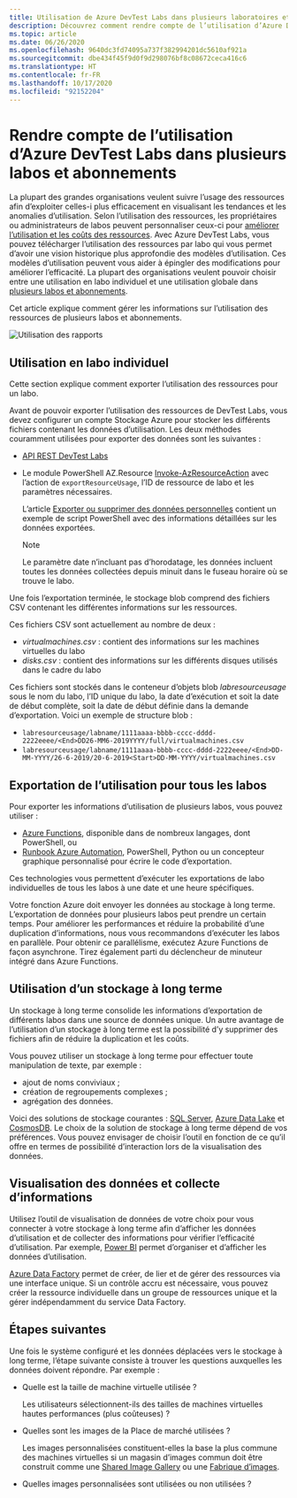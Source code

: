```yaml
---
title: Utilisation de Azure DevTest Labs dans plusieurs laboratoires et abonnements
description: Découvrez comment rendre compte de l’utilisation d’Azure DevTest Labs dans plusieurs labos et abonnements.
ms.topic: article
ms.date: 06/26/2020
ms.openlocfilehash: 9640dc3fd74095a737f382994201dc5610af921a
ms.sourcegitcommit: dbe434f45f9d0f9d298076bf8c08672ceca416c6
ms.translationtype: HT
ms.contentlocale: fr-FR
ms.lasthandoff: 10/17/2020
ms.locfileid: "92152204"
---
```

# <a name="report-azure-devtest-labs-usage-across-multiple-labs-and-subscriptions"></a>Rendre compte de l’utilisation d’Azure DevTest Labs dans plusieurs labos et abonnements

La plupart des grandes organisations veulent suivre l’usage des ressources afin d’exploiter celles-i plus efficacement en visualisant les tendances et les anomalies d’utilisation. Selon l’utilisation des ressources, les propriétaires ou administrateurs de labos peuvent personnaliser ceux-ci pour [améliorer l’utilisation et les coûts des ressources](../cost-management-billing/cost-management-billing-overview.md). Avec Azure DevTest Labs, vous pouvez télécharger l’utilisation des ressources par labo qui vous permet d’avoir une vision historique plus approfondie des modèles d’utilisation. Ces modèles d’utilisation peuvent vous aider à épingler des modifications pour améliorer l’efficacité. La plupart des organisations veulent pouvoir choisir entre une utilisation en labo individuel et une utilisation globale dans [plusieurs labos et abonnements](/azure/architecture/cloud-adoption/decision-guides/subscriptions/). 

Cet article explique comment gérer les informations sur l’utilisation des ressources de plusieurs labos et abonnements.

![Utilisation des rapports](./media/report-usage-across-multiple-labs-subscriptions/report-usage.png)

## <a name="individual-lab-usage"></a>Utilisation en labo individuel

Cette section explique comment exporter l’utilisation des ressources pour un labo.

Avant de pouvoir exporter l’utilisation des ressources de DevTest Labs, vous devez configurer un compte Stockage Azure pour stocker les différents fichiers contenant les données d’utilisation. Les deux méthodes couramment utilisées pour exporter des données sont les suivantes :

* [API REST DevTest Labs](/rest/api/dtl/labs/exportresourceusage) 
* Le module PowerShell AZ.Resource [Invoke-AzResourceAction](/powershell/module/az.resources/invoke-azresourceaction?view=azps-2.5.0&viewFallbackFrom=azps-2.3.2) avec l’action de `exportResourceUsage`, l’ID de ressource de labo et les paramètres nécessaires. 

    L’article [Exporter ou supprimer des données personnelles](personal-data-delete-export.md) contient un exemple de script PowerShell avec des informations détaillées sur les données exportées. 

    > [!NOTE]
    > Le paramètre date n’incluant pas d’horodatage, les données incluent toutes les données collectées depuis minuit dans le fuseau horaire où se trouve le labo.

Une fois l’exportation terminée, le stockage blob comprend des fichiers CSV contenant les différentes informations sur les ressources.
  
Ces fichiers CSV sont actuellement au nombre de deux :

* *virtualmachines.csv* : contient des informations sur les machines virtuelles du labo
* *disks.csv* : contient des informations sur les différents disques utilisés dans le cadre du labo 

Ces fichiers sont stockés dans le conteneur d’objets blob *labresourceusage* sous le nom du labo, l’ID unique du labo, la date d’exécution et soit la date de début complète, soit la date de début définie dans la demande d’exportation. Voici un exemple de structure blob :

* `labresourceusage/labname/1111aaaa-bbbb-cccc-dddd-2222eeee/<End>DD26-MM6-2019YYYY/full/virtualmachines.csv`
* `labresourceusage/labname/1111aaaa-bbbb-cccc-dddd-2222eeee/<End>DD-MM-YYYY/26-6-2019/20-6-2019<Start>DD-MM-YYYY/virtualmachines.csv`

## <a name="exporting-usage-for-all-labs"></a>Exportation de l’utilisation pour tous les labos

Pour exporter les informations d’utilisation de plusieurs labos, vous pouvez utiliser : 

* [Azure Functions](../azure-functions/index.yml), disponible dans de nombreux langages, dont PowerShell, ou 
* [Runbook Azure Automation](../automation/index.yml), PowerShell, Python ou un concepteur graphique personnalisé pour écrire le code d’exportation.

Ces technologies vous permettent d’exécuter les exportations de labo individuelles de tous les labos à une date et une heure spécifiques. 

Votre fonction Azure doit envoyer les données au stockage à long terme. L’exportation de données pour plusieurs labos peut prendre un certain temps. Pour améliorer les performances et réduire la probabilité d’une duplication d’informations, nous vous recommandons d’exécuter les labos en parallèle. Pour obtenir ce parallélisme, exécutez Azure Functions de façon asynchrone. Tirez également parti du déclencheur de minuteur intégré dans Azure Functions.

## <a name="using-a-long-term-storage"></a>Utilisation d’un stockage à long terme

Un stockage à long terme consolide les informations d’exportation de différents labos dans une source de données unique. Un autre avantage de l’utilisation d’un stockage à long terme est la possibilité d’y supprimer des fichiers afin de réduire la duplication et les coûts. 

Vous pouvez utiliser un stockage à long terme pour effectuer toute manipulation de texte, par exemple : 

* ajout de noms conviviaux ;
* création de regroupements complexes ;
* agrégation des données.

Voici des solutions de stockage courantes : [SQL Server](https://azure.microsoft.com/services/sql-database/), [Azure Data Lake](https://azure.microsoft.com/services/storage/data-lake-storage/) et [CosmosDB](https://azure.microsoft.com/services/cosmos-db/). Le choix de la solution de stockage à long terme dépend de vos préférences. Vous pouvez envisager de choisir l’outil en fonction de ce qu’il offre en termes de possibilité d’interaction lors de la visualisation des données.

## <a name="visualizing-data-and-gathering-insights"></a>Visualisation des données et collecte d’informations

Utilisez l’outil de visualisation de données de votre choix pour vous connecter à votre stockage à long terme afin d’afficher les données d’utilisation et de collecter des informations pour vérifier l’efficacité d’utilisation. Par exemple, [Power BI](/power-bi/power-bi-overview) permet d’organiser et d’afficher les données d’utilisation. 

[Azure Data Factory](https://azure.microsoft.com/services/data-factory/) permet de créer, de lier et de gérer des ressources via une interface unique. Si un contrôle accru est nécessaire, vous pouvez créer la ressource individuelle dans un groupe de ressources unique et la gérer indépendamment du service Data Factory.  

## <a name="next-steps"></a>Étapes suivantes

Une fois le système configuré et les données déplacées vers le stockage à long terme, l’étape suivante consiste à trouver les questions auxquelles les données doivent répondre. Par exemple : 

-   Quelle est la taille de machine virtuelle utilisée ?

    Les utilisateurs sélectionnent-ils des tailles de machines virtuelles hautes performances (plus coûteuses) ?
-   Quelles sont les images de la Place de marché utilisées ?

    Les images personnalisées constituent-elles la base la plus commune des machines virtuelles si un magasin d’images commun doit être construit comme une [Shared Image Gallery](../virtual-machines/windows/shared-image-galleries.md) ou une [Fabrique d’images](image-factory-create.md).
-   Quelles images personnalisées sont utilisées ou non utilisées ?